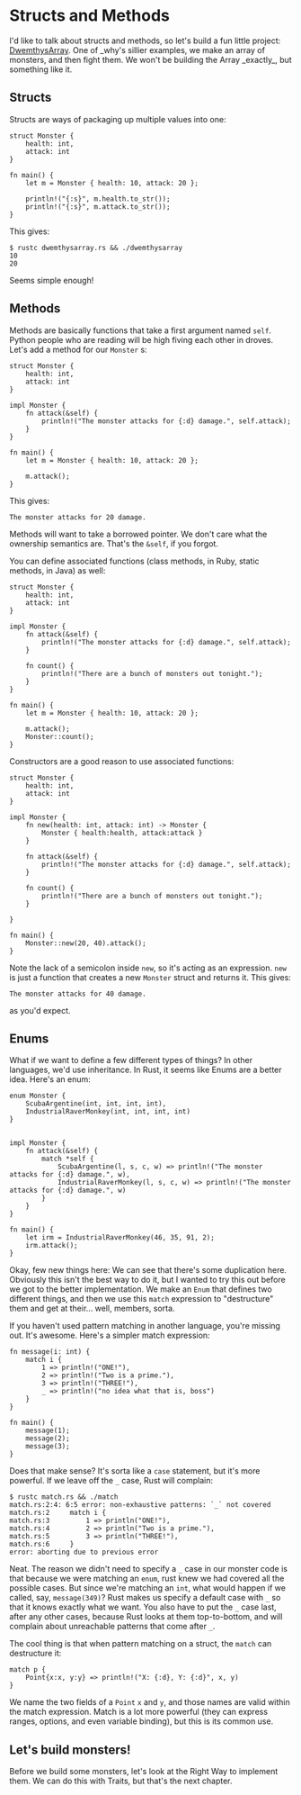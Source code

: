 Structs and Methods
===================

I'd like to talk about structs and methods, so let's build a fun little
project:
[DwemthysArray](http://mislav.uniqpath.com/poignant-guide/dwemthy/). One
of \_why's sillier examples, we make an array of monsters, and then
fight them. We won't be building the Array \_exactly\_, but something
like it.

Structs
-------

Structs are ways of packaging up multiple values into one:

~~~ {.rust}
struct Monster {
    health: int,
    attack: int
}

fn main() {
    let m = Monster { health: 10, attack: 20 };

    println!("{:s}", m.health.to_str());
    println!("{:s}", m.attack.to_str());
}
~~~

This gives:

    $ rustc dwemthysarray.rs && ./dwemthysarray
    10
    20

Seems simple enough!

Methods
-------

Methods are basically functions that take a first argument named `self`.
Python people who are reading will be high fiving each other in droves.
Let's add a method for our `Monster` s:

~~~ {.rust}
struct Monster {
    health: int,
    attack: int
}

impl Monster {
    fn attack(&self) {
        println!("The monster attacks for {:d} damage.", self.attack);
    }
}

fn main() {
    let m = Monster { health: 10, attack: 20 };

    m.attack();
}
~~~

This gives:

    The monster attacks for 20 damage.

Methods will want to take a borrowed pointer. We don't care what the ownership
semantics are. That's the `&self`, if you forgot.

You can define associated functions (class methods, in Ruby, static
methods, in Java) as well:

~~~ {.rust}
struct Monster {
    health: int,
    attack: int
}

impl Monster {
    fn attack(&self) {
        println!("The monster attacks for {:d} damage.", self.attack);
    }

    fn count() {
        println!("There are a bunch of monsters out tonight.");
    }
}

fn main() {
    let m = Monster { health: 10, attack: 20 };

    m.attack();
    Monster::count();
}
~~~

Constructors are a good reason to use associated functions:

~~~ {.rust}
struct Monster {
    health: int,
    attack: int
}

impl Monster {
    fn new(health: int, attack: int) -> Monster {
        Monster { health:health, attack:attack }
    }

    fn attack(&self) {
        println!("The monster attacks for {:d} damage.", self.attack);
    }

    fn count() {
        println!("There are a bunch of monsters out tonight.");
    }

}

fn main() {
    Monster::new(20, 40).attack();
}
~~~

Note the lack of a semicolon inside `new`, so it's acting as an
expression. `new` is just a function that creates a new `Monster`
struct and returns it. This gives:

    The monster attacks for 40 damage.

as you'd expect.

Enums
-----

What if we want to define a few different types of things? In other
languages, we'd use inheritance. In Rust, it seems like Enums are a
better idea. Here's an enum:

~~~ {.rust}
enum Monster {
    ScubaArgentine(int, int, int, int),
    IndustrialRaverMonkey(int, int, int, int)
}


impl Monster {
    fn attack(&self) {
        match *self {
            ScubaArgentine(l, s, c, w) => println!("The monster attacks for {:d} damage.", w),
            IndustrialRaverMonkey(l, s, c, w) => println!("The monster attacks for {:d} damage.", w)
        }
    }
}

fn main() {
    let irm = IndustrialRaverMonkey(46, 35, 91, 2);
    irm.attack();
}
~~~

Okay, few new things here: We can see that there's some duplication
here. Obviously this isn't the best way to do it, but I wanted to try
this out before we got to the better implementation. We make an `Enum`
that defines two different things, and then we use this `match`
expression to "destructure" them and get at their... well, members,
sorta.

If you haven't used pattern matching in another language, you're missing
out. It's awesome. Here's a simpler match expression:

~~~ {.rust}
fn message(i: int) {
    match i {
        1 => println!("ONE!"),
        2 => println!("Two is a prime."),
        3 => println!("THREE!"),
        _ => println!("no idea what that is, boss")
    }
}

fn main() {
    message(1);
    message(2);
    message(3);
}
~~~

Does that make sense? It's sorta like a `case` statement, but it's more
powerful. If we leave off the `_` case, Rust will complain:

    $ rustc match.rs && ./match
    match.rs:2:4: 6:5 error: non-exhaustive patterns: `_` not covered
    match.rs:2     match i {
    match.rs:3         1 => println("ONE!"),
    match.rs:4         2 => println("Two is a prime."),
    match.rs:5         3 => println("THREE!"),
    match.rs:6     }
    error: aborting due to previous error

Neat. The reason we didn't need to specify a `_` case in our monster code
is that because we were matching an `enum`, rust knew we had covered all
the possible cases. But since we're matching an `int`, what would happen
if we called, say, `message(349)`? Rust makes us specify a default case
with `_` so that it knows exactly what we want. You also have to put the `_`
case last, after any other cases, because Rust looks at them top-to-bottom, and
will complain about unreachable patterns that come after `_`.

The cool thing is that when pattern matching on a struct, the `match`
can destructure it:

~~~ {.rust}
match p {
    Point{x:x, y:y} => println!("X: {:d}, Y: {:d}", x, y)
}
~~~

We name the two fields of a `Point` `x` and `y`, and those names are
valid within the match expression. Match is a lot more powerful (they
can express ranges, options, and even variable binding), but this is its
common use.

Let's build monsters!
---------------------

Before we build some monsters, let's look at the Right Way to implement
them. We can do this with Traits, but that's the next chapter.
